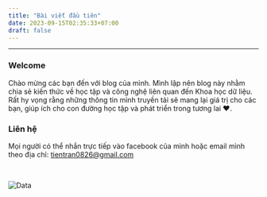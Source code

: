 ```yaml
---
title: "Bài viết đầu tiên"
date: 2023-09-15T02:35:33+07:00
draft: false
---
```


-----------------------------------------------
### **Welcome**
Chào mừng các bạn đến với blog của mình. Mình lập nên blog này nhằm chia sẻ kiến thức về học tập và công nghệ liên quan đến Khoa học dữ liệu. Rất hy vọng rằng những thông tin mình truyền tải sẽ mang lại giá trị cho các bạn, giúp ích cho con đường học tập và phát triển trong tương lai ❤️.

### **Liên hệ**
Mọi người có thể nhắn trực tiếp vào facebook của mình hoặc email mình theo địa chỉ: tientran0826@gmail.com


<br>

![Data](/images/DE.jpg)
